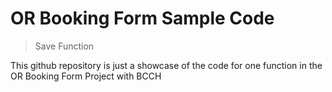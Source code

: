 # OR Booking Form Sample Code 
> Save Function

This github repository is just a showcase of the code for one function in the OR Booking Form Project with BCCH
